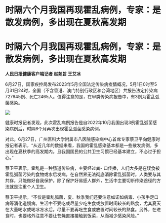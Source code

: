 # 时隔六个月我国再现霍乱病例，专家：是散发病例，多出现在夏秋高发期

# 时隔六个月我国再现霍乱病例，专家：是散发病例，多出现在夏秋高发期

**人民日报健康客户端记者 赵苑旨 王艾冰**

6月27日，国家疾控局发布2023年5月全国法定传染病疫情概况，5月1日0时至5月31日24时，全国（不含香港、澳门特别行政区和台湾地区）共报告法定传染病727645例、死亡2465人。值得注意的是，在甲类传染病报告中，有3例为霍乱弧菌感染。

![](https://inews.gtimg.com/om_bt/OStKP87e3ioWcCBuxc3MvOV6wuS2dbGtooyjx2k4GxYvoAA/1000)

健康时报记者发现，此次霍乱病例报告是自2022年10月我国出现3例霍乱弧菌感染病例后，时隔6个月再次出现霍乱弧菌感染病例。

对此，6月27日，广州医科大学附属市八医院感染病中心首席专家蔡卫平向健康时报记者表示，“从近几年的数据来看，我国的霍乱感染基本都是一些散发病例，多出现在夏秋季的高发期内，且我国国民的公共卫生习惯已经基本建立，不必过于担心。”

蔡卫平表示，霍乱是一种肠道传染病，主要经过粪-
口传播，人们大多是在误食被霍乱弧菌污染的食物或水后发病。在自然界无法彻底消除霍乱弧菌时，人类要与其共存，只能做好自我保护，除了保护好易感人群外，生活中主要切断传染途径的方法就是注重个人卫生。

蔡卫平提示，“不仅是霍乱弧菌，夏、秋季我们还要注意如诺如病毒、小孩手足口病等消化道慢病。生活中不要吃或尽量少吃生食或放置时间较长的熟食，尤其夏天在大量喝水或喝冰冻水后，尽量不要再吃生食或放置时间较长的熟食。另外，在进食时，也要格外注意不要让苍蝇直接接触到饭菜，从而减少感染风险。”

